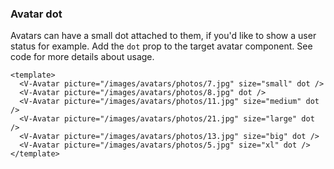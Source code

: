 ### Avatar dot

Avatars can have a small dot attached to them,
if you'd like to show a user status for example.
Add the `dot` prop to the target avatar component.
See code for more details about usage.

<!--code-->

```vue
<template>
  <V-Avatar picture="/images/avatars/photos/7.jpg" size="small" dot />
  <V-Avatar picture="/images/avatars/photos/8.jpg" dot />
  <V-Avatar picture="/images/avatars/photos/11.jpg" size="medium" dot />
  <V-Avatar picture="/images/avatars/photos/21.jpg" size="large" dot />
  <V-Avatar picture="/images/avatars/photos/13.jpg" size="big" dot />
  <V-Avatar picture="/images/avatars/photos/5.jpg" size="xl" dot />
</template>
```

<!--/code-->

<!--example-->

<V-Avatar picture="/images/avatars/photos/7.jpg" size="small" dot />
<V-Avatar picture="/images/avatars/photos/8.jpg" dot />
<V-Avatar picture="/images/avatars/photos/11.jpg" size="medium" dot />
<V-Avatar picture="/images/avatars/photos/21.jpg" size="large" dot />
<V-Avatar picture="/images/avatars/photos/13.jpg" size="big" dot />
<V-Avatar picture="/images/avatars/photos/5.jpg" size="xl" dot />

<!--/example-->
